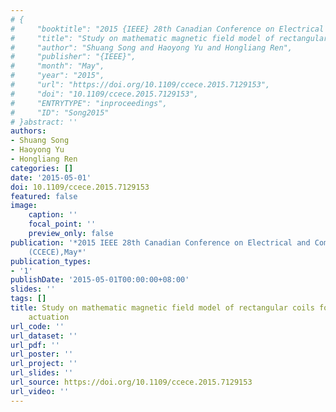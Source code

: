 ```yaml
---
# {
#     "booktitle": "2015 {IEEE} 28th Canadian Conference on Electrical and Computer Engineering ({CCECE})",
#     "title": "Study on mathematic magnetic field model of rectangular coils for magnetic actuation",
#     "author": "Shuang Song and Haoyong Yu and Hongliang Ren",
#     "publisher": "{IEEE}",
#     "month": "May",
#     "year": "2015",
#     "url": "https://doi.org/10.1109/ccece.2015.7129153",
#     "doi": "10.1109/ccece.2015.7129153",
#     "ENTRYTYPE": "inproceedings",
#     "ID": "Song2015"
# }abstract: ''
authors:
- Shuang Song
- Haoyong Yu
- Hongliang Ren
categories: []
date: '2015-05-01'
doi: 10.1109/ccece.2015.7129153
featured: false
image:
    caption: ''
    focal_point: ''
    preview_only: false
publication: '*2015 IEEE 28th Canadian Conference on Electrical and Computer Engineering
    (CCECE),May*'
publication_types:
- '1'
publishDate: '2015-05-01T00:00:00+08:00'
slides: ''
tags: []
title: Study on mathematic magnetic field model of rectangular coils for magnetic
    actuation
url_code: ''
url_dataset: ''
url_pdf: ''
url_poster: ''
url_project: ''
url_slides: ''
url_source: https://doi.org/10.1109/ccece.2015.7129153
url_video: ''
---
```

